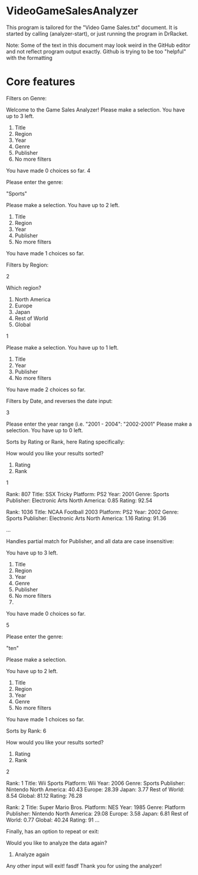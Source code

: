# VideoGameSalesAnalyzer

This program is tailored for the "Video Game Sales.txt" document.
It is started by calling (analyzer-start), or just running the program in DrRacket.

Note: Some of the text in this document may look weird in the GitHub editor and not reflect program output exactly. 
Github is trying to be too "helpful" with the formatting
# Core features
Filters on Genre:

Welcome to the Game Sales Analyzer!
Please make a selection.
You have up to 3 left.
1. Title
2. Region
3. Year
4. Genre
5. Publisher
6. No more filters

You have made 0 choices so far.
4

Please enter the genre: 

"Sports"

Please make a selection.
You have up to 2 left.
1. Title
2. Region
3. Year
5. Publisher
6. No more filters

You have made 1 choices so far.

Filters by Region:

2

Which region?
1. North America
2. Europe
3. Japan
4. Rest of World
5. Global

1

Please make a selection.
You have up to 1 left.
1. Title
3. Year
5. Publisher
6. No more filters
   
You have made 2 choices so far.

Filters by Date, and reverses the date input:

3

Please enter the year range (i.e. "2001 - 2004": 
"2002-2001"
Please make a selection.
You have up to 0 left.

Sorts by Rating or Rank, here Rating specifically:

How would you like your results sorted?
1. Rating
2. Rank

1

Rank: 807 Title: SSX Tricky Platform: PS2 Year: 2001 Genre: Sports Publisher: Electronic Arts North America: 0.85 Rating: 92.54 

Rank: 1036 Title: NCAA Football 2003 Platform: PS2 Year: 2002 Genre: Sports Publisher: Electronic Arts North America: 1.16 Rating: 91.36 

...

Handles partial match for Publisher, and all data are case insensitive:

You have up to 3 left.

1. Title
2. Region
3. Year
4. Genre
5. Publisher
6. No more filters
7. 
You have made 0 choices so far.

5

Please enter the genre: 

"ten"

Please make a selection.

You have up to 2 left.
1. Title
2. Region
3. Year
4. Genre
6. No more filters

You have made 1 choices so far.

Sorts by Rank:
6

How would you like your results sorted?

1. Rating
2. Rank

2

Rank: 1 Title: Wii Sports Platform: Wii Year: 2006 Genre: Sports Publisher: Nintendo North America: 40.43 Europe: 28.39 Japan: 3.77 Rest of World: 8.54 Global: 81.12 Rating: 76.28 

Rank: 2 Title: Super Mario Bros. Platform: NES Year: 1985 Genre: Platform Publisher: Nintendo North America: 29.08 Europe: 3.58 Japan: 6.81 Rest of World: 0.77 Global: 40.24 Rating: 91
...

Finally, has an option to repeat or exit:

Would you like to analyze the data again?

1. Analyze again

Any other input will exit!
fasdf
Thank you for using the analyzer!
